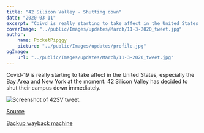 ```yaml
---
title: "42 Silicon Valley - Shutting down"
date: "2020-03-11"
excerpt: "Coivd is really starting to take affect in the United States."
coverImage: "../public/Images/updates/March/11-3-2020_tweet.jpg"
author:
    name: PocketPipggy
    picture: "../public/Images/updates/profile.jpg"
ogImage:
    url: "../public/Images/updates/March/11-3-2020_tweet.jpg"
---
```


<p class='blog-p'>
Covid-19 is really starting to take affect in the United States, especially the Bay Area and New York at the moment. 42 Silicon Valley has decided to shut their campus down immediately.
</p>

<span class='blog-img'>
<img src='/Images/updates/March/11-3-2020_tweet.jpg' alt='Screenshot of 42SV tweet.'/>
</span>


<p class='blog-sources'>
<a href='https://twitter.com/42SiliconValley/status/1237872224570228737' target='blank' rel='noopener noreferrer'>
Source
</a>
</p>

<p class='blog-sources'>
<a href='https://web.archive.org/web/20200312180054if_/https://twitter.com/42SiliconValley/status/1237872224570228737' target='blank' rel='noopener noreferrer'>
Backup wayback machine
</a>
</p>

<span class='buffy-the-buffer' />
